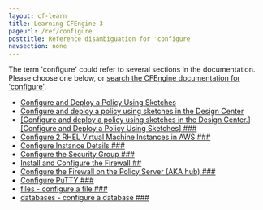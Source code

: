 ```yaml
---
layout: cf-learn
title: Learning CFEngine 3
pageurl: /ref/configure
posttitle: Reference disambiguation for 'configure'
navsection: none
---
```


The term 'configure' could refer to several sections in the documentation. Please choose one below, or
[search the CFEngine documentation for 'configure'](http://docs.cfengine.com/latest/search.html?q=configure).

- [Configure and Deploy a Policy Using Sketches](http://docs.cfengine.com/latest/examples-tutorials-deploy_sketch.html#configure-and-deploy-a-policy-using-sketches)
- [Configure and deploy a policy using sketches in the Design Center](http://docs.cfengine.com/latest/examples-tutorials-deploy_sketch.html#configure-and-deploy-a-policy-using-sketches-in-the-design-center)
- [\[Configure and deploy a policy using sketches in the Design Center.\]\[Configure and Deploy a Policy Using Sketches\] \#\#\#](http://docs.cfengine.com/latest/examples-tutorials.html#configure-and-deploy-a-policy-using-sketches-in-the-design-center-configure-and-deploy-a-policy-using-sketches-###)
- [Configure 2 RHEL Virtual Machine Instances in AWS \#\#\#](http://docs.cfengine.com/latest/guide-installation-and-configuration-general-installation-installation-enterprise-free-aws-rhel.html#configure-2-rhel-virtual-machine-instances-in-aws-###)
- [Configure Instance Details \#\#\#](http://docs.cfengine.com/latest/guide-installation-and-configuration-general-installation-installation-enterprise-free-aws-rhel.html#configure-instance-details-###)
- [Configure the Security Group \#\#\#](http://docs.cfengine.com/latest/guide-installation-and-configuration-general-installation-installation-enterprise-free-aws-rhel.html#configure-the-security-group-###)
- [Install and Configure the Firewall \#\#](http://docs.cfengine.com/latest/guide-installation-and-configuration-general-installation-installation-enterprise-free-aws-rhel.html#install-and-configure-the-firewall-##)
- [Configure the Firewall on the Policy Server (AKA hub) \#\#\#](http://docs.cfengine.com/latest/guide-installation-and-configuration-general-installation-installation-enterprise-free-aws-rhel.html#configure-the-firewall-on-the-policy-server-aka-hub-###)
- [Configure PuTTY \#\#\#](http://docs.cfengine.com/latest/guide-installation-and-configuration-pre-installation-checklist-putty-quick-start-guide.html#configure-putty-###)
- [files - configure a file \#\#\#](http://docs.cfengine.com/latest/guide-writing-and-serving-policy-promises-available-in-cfengine.html#files-configure-a-file-###)
- [databases - configure a database \#\#\#](http://docs.cfengine.com/latest/guide-writing-and-serving-policy-promises-available-in-cfengine.html#databases-configure-a-database-###)
